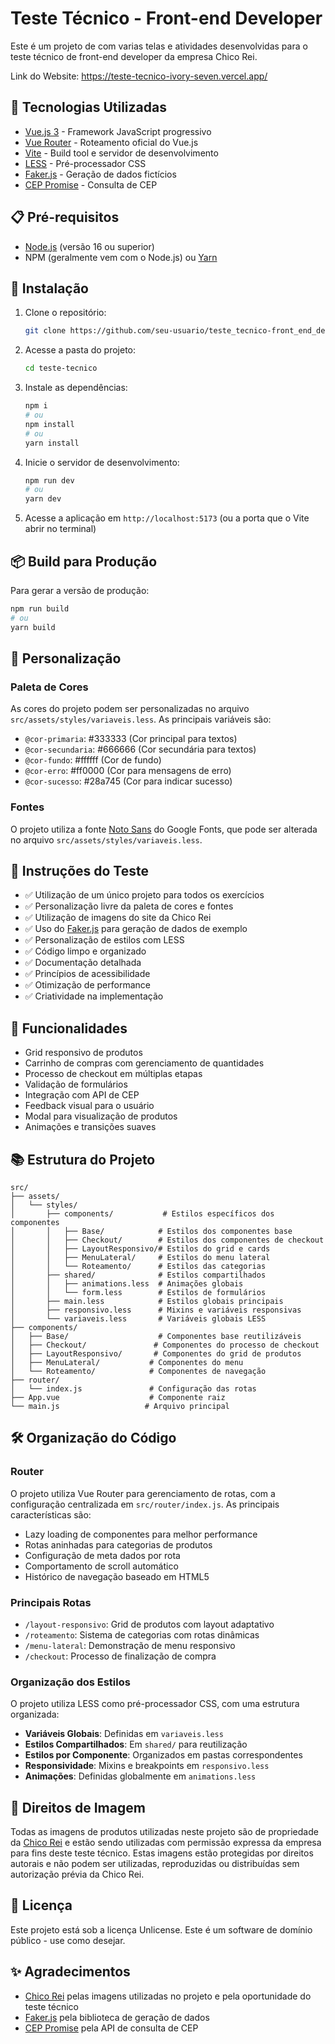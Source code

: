 # Teste Técnico - Front-end Developer

Este é um projeto de com varias telas e atividades desenvolvidas para o teste técnico de front-end developer da empresa Chico Rei.

Link do Website: https://teste-tecnico-ivory-seven.vercel.app/

## 🚀 Tecnologias Utilizadas

- [Vue.js 3](https://vuejs.org/) - Framework JavaScript progressivo
- [Vue Router](https://router.vuejs.org/) - Roteamento oficial do Vue.js
- [Vite](https://vitejs.dev/) - Build tool e servidor de desenvolvimento
- [LESS](https://lesscss.org/) - Pré-processador CSS
- [Faker.js](https://fakerjs.dev/) - Geração de dados fictícios
- [CEP Promise](https://github.com/BrasilAPI/cep-promise) - Consulta de CEP

## 📋 Pré-requisitos

- [Node.js](https://nodejs.org/) (versão 16 ou superior)
- NPM (geralmente vem com o Node.js) ou [Yarn](https://yarnpkg.com/)

## 🔧 Instalação

1. Clone o repositório:
   ```bash
   git clone https://github.com/seu-usuario/teste_tecnico-front_end_developer.git
   ```

2. Acesse a pasta do projeto:
   ```bash
   cd teste-tecnico
   ```

3. Instale as dependências:
   ```bash
   npm i
   # ou
   npm install
   # ou
   yarn install
   ```

4. Inicie o servidor de desenvolvimento:
   ```bash
   npm run dev
   # ou
   yarn dev
   ```

5. Acesse a aplicação em `http://localhost:5173` (ou a porta que o Vite abrir no terminal)

## 📦 Build para Produção

Para gerar a versão de produção:

```bash
npm run build
# ou
yarn build
```

## 🎨 Personalização

### Paleta de Cores
As cores do projeto podem ser personalizadas no arquivo `src/assets/styles/variaveis.less`. As principais variáveis são:

- `@cor-primaria`: #333333 (Cor principal para textos)
- `@cor-secundaria`: #666666 (Cor secundária para textos)
- `@cor-fundo`: #ffffff (Cor de fundo)
- `@cor-erro`: #ff0000 (Cor para mensagens de erro)
- `@cor-sucesso`: #28a745 (Cor para indicar sucesso)

### Fontes
O projeto utiliza a fonte [Noto Sans](https://fonts.google.com/specimen/Noto+Sans) do Google Fonts, que pode ser alterada no arquivo `src/assets/styles/variaveis.less`.

## 📝 Instruções do Teste

- ✅ Utilização de um único projeto para todos os exercícios
- ✅ Personalização livre da paleta de cores e fontes
- ✅ Utilização de imagens do site da Chico Rei
- ✅ Uso do [Faker.js](https://fakerjs.dev/) para geração de dados de exemplo
- ✅ Personalização de estilos com LESS
- ✅ Código limpo e organizado
- ✅ Documentação detalhada
- ✅ Princípios de acessibilidade
- ✅ Otimização de performance
- ✅ Criatividade na implementação

## 🌟 Funcionalidades

- Grid responsivo de produtos
- Carrinho de compras com gerenciamento de quantidades
- Processo de checkout em múltiplas etapas
- Validação de formulários
- Integração com API de CEP
- Feedback visual para o usuário
- Modal para visualização de produtos
- Animações e transições suaves

## 📚 Estrutura do Projeto

```
src/
├── assets/
│   └── styles/
│       ├── components/           # Estilos específicos dos componentes
│       │   ├── Base/            # Estilos dos componentes base
│       │   ├── Checkout/        # Estilos dos componentes de checkout
│       │   ├── LayoutResponsivo/# Estilos do grid e cards
│       │   ├── MenuLateral/     # Estilos do menu lateral
│       │   └── Roteamento/      # Estilos das categorias
│       ├── shared/              # Estilos compartilhados
│       │   ├── animations.less  # Animações globais
│       │   └── form.less        # Estilos de formulários
│       ├── main.less            # Estilos globais principais
│       ├── responsivo.less      # Mixins e variáveis responsivas
│       └── variaveis.less       # Variáveis globais LESS
├── components/
│   ├── Base/                    # Componentes base reutilizáveis
│   ├── Checkout/               # Componentes do processo de checkout
│   ├── LayoutResponsivo/       # Componentes do grid de produtos
│   ├── MenuLateral/           # Componentes do menu
│   └── Roteamento/            # Componentes de navegação
├── router/
│   └── index.js               # Configuração das rotas
├── App.vue                    # Componente raiz
└── main.js                   # Arquivo principal
```

## 🛠️ Organização do Código

### Router
O projeto utiliza Vue Router para gerenciamento de rotas, com a configuração centralizada em `src/router/index.js`. As principais características são:

- Lazy loading de componentes para melhor performance
- Rotas aninhadas para categorias de produtos
- Configuração de meta dados por rota
- Comportamento de scroll automático
- Histórico de navegação baseado em HTML5

### Principais Rotas
- `/layout-responsivo`: Grid de produtos com layout adaptativo
- `/roteamento`: Sistema de categorias com rotas dinâmicas
- `/menu-lateral`: Demonstração de menu responsivo
- `/checkout`: Processo de finalização de compra

### Organização dos Estilos
O projeto utiliza LESS como pré-processador CSS, com uma estrutura organizada:

- **Variáveis Globais**: Definidas em `variaveis.less`
- **Estilos Compartilhados**: Em `shared/` para reutilização
- **Estilos por Componente**: Organizados em pastas correspondentes
- **Responsividade**: Mixins e breakpoints em `responsivo.less`
- **Animações**: Definidas globalmente em `animations.less`

## 📸 Direitos de Imagem

Todas as imagens de produtos utilizadas neste projeto são de propriedade da [Chico Rei](https://chicorei.com/) e estão sendo utilizadas com permissão expressa da empresa para fins deste teste técnico. Estas imagens estão protegidas por direitos autorais e não podem ser utilizadas, reproduzidas ou distribuídas sem autorização prévia da Chico Rei.

## 📄 Licença

Este projeto está sob a licença Unlicense. Este é um software de domínio público - use como desejar.

## ✨ Agradecimentos

- [Chico Rei](https://chicorei.com/) pelas imagens utilizadas no projeto e pela oportunidade do teste técnico
- [Faker.js](https://fakerjs.dev/) pela biblioteca de geração de dados
- [CEP Promise](https://github.com/BrasilAPI/cep-promise) pela API de consulta de CEP
